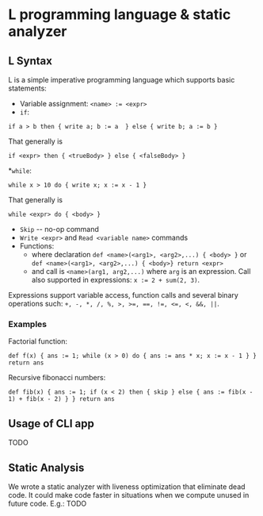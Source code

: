 # L programming language & static analyzer

## L Syntax

L is a simple imperative programming language which supports basic statements:

* Variable assignment: `<name> := <expr>`
* `if`:

```text
if a > b then { write a; b := a  } else { write b; a := b }
```

That generally is

```text
if <expr> then { <trueBody> } else { <falseBody> }
```

*`while`:

```text
while x > 10 do { write x; x := x - 1 }
```

That generally is

```text
while <expr> do { <body> }
```

* `Skip` -- no-op command
* `Write <expr>` and `Read <variable name>` commands
* Functions:
    * where declaration `def <name>(<arg1>, <arg2>,...) { <body> }`
      or `def <name>(<arg1>, <arg2>,...) { <body>} return <expr>`
    * and call is `<name>(arg1, arg2,...)` where `arg` is an expression. Call also supported in
      expressions: `x := 2 + sum(2, 3)`.

Expressions support variable access, function calls and several binary operations
such: `+, -, *, /, %, >, >=, ==, !=, <=, <, &&, ||`.

### Examples

Factorial function:

```text
def f(x) { ans := 1; while (x > 0) do { ans := ans * x; x := x - 1 } } return ans
```

Recursive fibonacci numbers:

```text
def fib(x) { ans := 1; if (x < 2) then { skip } else { ans := fib(x - 1) + fib(x - 2) } } return ans 
```

## Usage of CLI app

TODO

## Static Analysis

We wrote a static analyzer with liveness optimization that eliminate dead code. It could make code faster in situations
when we compute unused in future code. E.g.: TODO 

